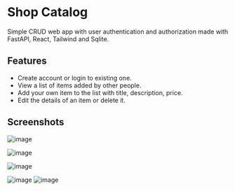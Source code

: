 # Shop Catalog

Simple CRUD web app with user authentication and authorization made with FastAPI, React, Tailwind and Sqlite.


## Features

- Create account or login to existing one.
- View a list of items added by other people.
- Add your own item to the list with title, description, price.
- Edit the details of an item or delete it.

## Screenshots

![image](https://github.com/user-attachments/assets/5f108faa-3dba-4c33-b71e-4eaa0e551ce1)

![image](https://github.com/user-attachments/assets/15977644-2dd0-40e3-b8fc-f970d64a2e3a)

![image](https://github.com/user-attachments/assets/ad6ce7ce-21d6-4bbd-a8f0-b4bee3681cfe)

![image](https://github.com/user-attachments/assets/c4223c89-2d1b-4e44-a9b9-aa320c18415a) ![image](https://github.com/user-attachments/assets/edda3b42-9e1f-4a62-9ab2-9d2ef6634420)
